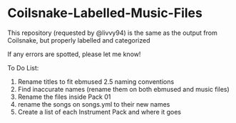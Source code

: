 # Coilsnake-Labelled-Music-Files
This repository (requested by @livvy94) is the same as the output from Coilsnake, but properly labelled and categorized 

If any errors are spotted, please let me know!

To Do List:
1. Rename titles to fit ebmused 2.5 naming conventions
2. Find inaccurate names (rename them on both ebmused and music files)
4. Rename the files inside Pack 01
5. rename the songs on songs.yml to their new names
6. Create a list of each Instrument Pack and where it goes
